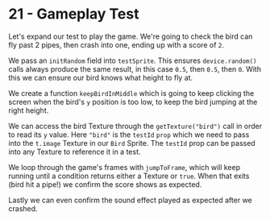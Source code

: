 # 21 - Gameplay Test

Let's expand our test to play the game. We're going to check the bird can fly past 2 pipes, then crash into one, ending up with a score of `2`.

We pass an `initRandom` field into `testSprite`. This ensures `device.random()` calls always produce the same result, in this case `0.5`, then `0.5`, then `0`. With this we can ensure our bird knows what height to fly at.

We create a function `keepBirdInMiddle` which is going to keep clicking the screen when the bird's `y` position is too low, to keep the bird jumping at the right height.

We can access the bird Texture through the `getTexture("bird")` call in order to read its `y` value. Here `"bird"` is the `testId` `prop` which we need to pass into the `t.image` Texture in our `Bird` Sprite. The `testId` prop can be passed into any Texture to reference it in a test.

We loop through the game's frames with `jumpToFrame`, which will keep running until a condition returns either a Texture or `true`. When that exits (bird hit a pipe!) we confirm the score shows as expected.

Lastly we can even confirm the sound effect played as expected after we crashed.
